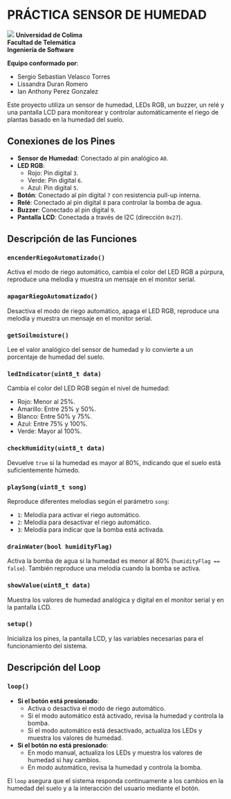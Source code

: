 # PRÁCTICA SENSOR DE HUMEDAD
**<img src="https://portal.ucol.mx/content/micrositios/188/image/Escudo2021/Dos_lineas_Izq/UdeC_2L%20izq_Blanco.png">**
**Universidad de Colima**  
**Facultad de Telemática**  
**Ingeniería de Software**  

**Equipo conformado por**:  
- Sergio Sebastian Velasco Torres  
- Lissandra Duran Romero  
- Ian Anthony Perez Gonzalez  

Este proyecto utiliza un sensor de humedad, LEDs RGB, un buzzer, un relé y una pantalla LCD para monitorear y controlar automáticamente el riego de plantas basado en la humedad del suelo.

## Conexiones de los Pines

- **Sensor de Humedad**: Conectado al pin analógico `A0`.
- **LED RGB**:
  - Rojo: Pin digital `3`.
  - Verde: Pin digital `6`.
  - Azul: Pin digital `5`.
- **Botón**: Conectado al pin digital `7` con resistencia pull-up interna.
- **Relé**: Conectado al pin digital `8` para controlar la bomba de agua.
- **Buzzer**: Conectado al pin digital `9`.
- **Pantalla LCD**: Conectada a través de I2C (dirección `0x27`).

## Descripción de las Funciones

### `encenderRiegoAutomatizado()`
Activa el modo de riego automático, cambia el color del LED RGB a púrpura, reproduce una melodía y muestra un mensaje en el monitor serial.

### `apagarRiegoAutomatizado()`
Desactiva el modo de riego automático, apaga el LED RGB, reproduce una melodía y muestra un mensaje en el monitor serial.

### `getSoilmoisture()`
Lee el valor analógico del sensor de humedad y lo convierte a un porcentaje de humedad del suelo.

### `ledIndicator(uint8_t data)`
Cambia el color del LED RGB según el nivel de humedad:
- Rojo: Menor al 25%.
- Amarillo: Entre 25% y 50%.
- Blanco: Entre 50% y 75%.
- Azul: Entre 75% y 100%.
- Verde: Mayor al 100%.

### `checkHumidity(uint8_t data)`
Devuelve `true` si la humedad es mayor al 80%, indicando que el suelo está suficientemente húmedo.

### `playSong(uint8_t song)`
Reproduce diferentes melodías según el parámetro `song`:
- `1`: Melodía para activar el riego automático.
- `2`: Melodía para desactivar el riego automático.
- `3`: Melodía para indicar que la bomba está activada.

### `drainWater(bool humidityFlag)`
Activa la bomba de agua si la humedad es menor al 80% (`humidityFlag == false`). También reproduce una melodía cuando la bomba se activa.

### `showValue(uint8_t data)`
Muestra los valores de humedad analógica y digital en el monitor serial y en la pantalla LCD.

### `setup()`
Inicializa los pines, la pantalla LCD, y las variables necesarias para el funcionamiento del sistema.

## Descripción del Loop

### `loop()`
- **Si el botón está presionado**:
  - Activa o desactiva el modo de riego automático.
  - Si el modo automático está activado, revisa la humedad y controla la bomba.
  - Si el modo automático está desactivado, actualiza los LEDs y muestra los valores de humedad.
- **Si el botón no está presionado**:
  - En modo manual, actualiza los LEDs y muestra los valores de humedad si hay cambios.
  - En modo automático, revisa la humedad y controla la bomba.

El `loop` asegura que el sistema responda continuamente a los cambios en la humedad del suelo y a la interacción del usuario mediante el botón.
